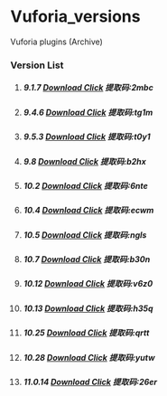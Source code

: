 # Vuforia_versions
Vuforia plugins (Archive)

### Version List

1. ##### 9.1.7      [Download Click](https://caiyun.139.com/m/i?2m90bZRmwwCre)   提取码:2mbc

2. ##### 9.4.6      [Download Click](https://caiyun.139.com/m/i?2m90bZRmDAscf)   提取码:tg1m

3. ##### 9.5.3      [Download Click](https://caiyun.139.com/m/i?2m90coT9ZAJhq)   提取码:t0y1

4. ##### 9.8        [Download Click](https://caiyun.139.com/m/i?2m90c5RNVRhc8)   提取码:b2hx

5. ##### 10.2       [Download Click](https://caiyun.139.com/m/i?2m90crTog7rjv)  提取码:6nte

6. ##### 10.4       [Download Click](https://caiyun.139.com/m/i?2m90ckSWvG0wk)  提取码:ecwm

7. ##### 10.5       [Download Click](https://caiyun.139.com/m/i?2m90ckSWvG64m)  提取码:ngls

8. ##### 10.7       [Download Click](https://caiyun.139.com/m/i?2m90cAU3X4Slb)  提取码:b30n

9. ##### 10.12      [Download Click](https://caiyun.139.com/m/i?2m90c5RPemh8y)  提取码:v6z0

10. ##### 10.13     [Download Click](https://caiyun.139.com/m/i?2m90bZRmtRp49)  提取码:h35q

11. ##### 10.25     [Download Click](https://caiyun.139.com/m/i?2m90c5RNVX1ll)  提取码:qrtt

12. ##### 10.28     [Download Click](https://caiyun.139.com/m/i?2m90c5RP2N85v)  提取码:yutw

13. ##### 11.0.14   [Download Click](https://caiyun.139.com/m/i?2m90bZRmrwp6f)  提取码:26er
